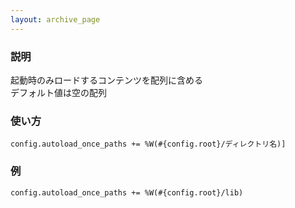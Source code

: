 ```yaml
---
layout: archive_page
---
```

### 説明
起動時のみロードするコンテンツを配列に含める  
デフォルト値は空の配列

### 使い方
    config.autoload_once_paths += %W(#{config.root}/ディレクトリ名)]

### 例
    config.autoload_once_paths += %W(#{config.root}/lib)